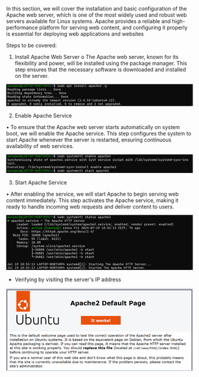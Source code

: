 In this section, we will cover the installation and basic configuration of the Apache web server, which is one of the most widely used and robust web servers available for Linux systems. Apache provides a reliable and high-performance platform for serving web content, and configuring it properly is essential for deploying web applications and websites

Steps to be covered:

1.	Install Apache Web Server
o	The Apache web server, known for its flexibility and power, will be installed using the package manager. This step ensures that the necessary software is downloaded and installed on the server.
 
![screenshot1](screenshots/Picture1.png)

2.	Enable Apache Service

•	To ensure that the Apache web server starts automatically on system boot, we will enable the Apache service. This step configures the system to start Apache whenever the server is restarted, ensuring continuous availability of web services.

![screenshot1](screenshots/Picture2.png)


3.	Start Apache Service
   
•	After enabling the service, we will start Apache to begin serving web content immediately. This step activates the Apache service, making it ready to handle incoming web requests and deliver content to users.
 
 ![screenshot1](screenshots/Picture3.png)
 

 - Verifying by visiting the server's IP address

 ![screenshot1](screenshots/Picture4.png)

